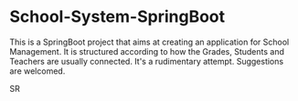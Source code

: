 # School-System-SpringBoot

This is a SpringBoot project that aims at creating an application for School Management. It is structured according to how the Grades, Students and Teachers are usually connected. It's a rudimentary attempt. Suggestions are welcomed.

SR